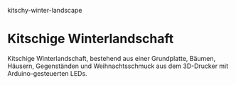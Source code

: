 kitschy-winter-landscape

# Kitschige Winterlandschaft
Kitschige Winterlandschaft, bestehend aus einer Grundplatte, Bäumen, Häusern, Gegenständen und Weihnachtsschmuck aus dem 3D-Drucker mit Arduino-gesteuerten LEDs.
